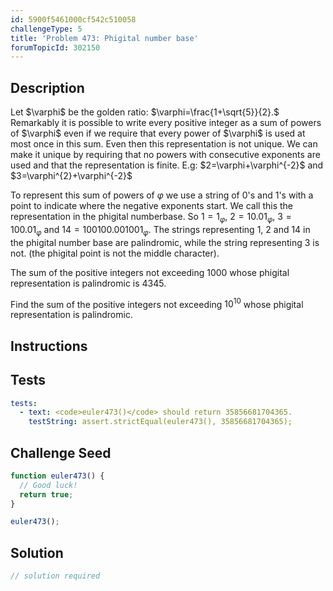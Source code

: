 ```yaml
---
id: 5900f5461000cf542c510058
challengeType: 5
title: 'Problem 473: Phigital number base'
forumTopicId: 302150
---
```


## Description
<section id='description'>
Let $\varphi$ be the golden ratio: $\varphi=\frac{1+\sqrt{5}}{2}.$
Remarkably it is possible to write every positive integer as a sum of powers of $\varphi$ even if we require that every power of $\varphi$ is used at most once in this sum.
Even then this representation is not unique.
We can make it unique by requiring that no powers with consecutive exponents are used and that the representation is finite.
E.g:
$2=\varphi+\varphi^{-2}$ and $3=\varphi^{2}+\varphi^{-2}$


To represent this sum of powers of $\varphi$ we use a string of 0's and 1's with a point to indicate where the negative exponents start.
We call this the representation in the phigital numberbase.
So $1=1_{\varphi}$, $2=10.01_{\varphi}$, $3=100.01_{\varphi}$ and $14=100100.001001_{\varphi}$.
The strings representing 1, 2 and 14 in the phigital number base are palindromic, while the string representing 3 is not. (the phigital point is not the middle character).


The sum of the positive integers not exceeding 1000 whose phigital representation is palindromic is 4345.


Find the sum of the positive integers not exceeding $10^{10}$ whose phigital representation is palindromic.
</section>

## Instructions
<section id='instructions'>

</section>

## Tests
<section id='tests'>

```yml
tests:
  - text: <code>euler473()</code> should return 35856681704365.
    testString: assert.strictEqual(euler473(), 35856681704365);

```

</section>

## Challenge Seed
<section id='challengeSeed'>

<div id='js-seed'>

```js
function euler473() {
  // Good luck!
  return true;
}

euler473();
```

</div>



</section>

## Solution
<section id='solution'>

```js
// solution required
```

</section>
